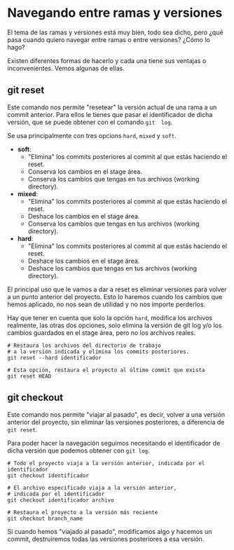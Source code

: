 # Navegando entre ramas y versiones
El tema de las ramas y versiones está muy bien, todo sea dicho, pero ¿qué pasa cuando quiero navegar entre ramas o entre versiones? ¿Cómo lo hago?

Existen diferentes formas de hacerlo y cada una tiene sus ventajas o inconvenientes. Vemos algunas de ellas.

## git reset
Este comando nos permite "resetear" la versión actual de una rama a un commit anterior. Para ellos le tienes que pasar el identificador de dicha versión, que se puede obtener con el comando `git  log`.

Se usa principalmente con tres opcions `hard`, `mixed` y `soft`.
* **soft**:
  * "Elimina" los commits posteriores al commit al que estás haciendo el reset.
  * Conserva los cambios en el stage área.
  * Conserva los cambios que tengas en tus archivos (working directory).
* **mixed**:
  * "Elimina" los commits posteriores al commit al que estás haciendo el reset.
  * Deshace los cambios en el stage área.
  * Conserva los cambios que tengas en tus archivos (working directory).
* **hard**:
  * "Elimina" los commits posteriores al commit al que estás haciendo el reset.
  * Deshace los cambios en el stage área.
  * Deshace los cambios que tengas en tus archivos (working directory).

El principal uso que le vamos a dar a reset es eliminar versiones para volver a un punto anterior del proyecto. Esto lo haremos cuando los cambios que hemos aplicado, no nos sean de utilidad y no nos importe perderlos.

Hay que tener en cuenta que solo la opción `hard`, modifica los archivos realmente, las otras dos opciones, solo elimina la versión de git log y/o los cambios guardados en el stage área, pero no los archivos reales.

```shell
# Restaura los archivos del directorio de trabajo 
# a la versión indicada y elimina los commits posteriores.
git reset --hard identificador

# Esta opción, restaura el proyecto al último commit que exista
git reset HEAD
```

## git checkout
Este comando nos permite "viajar al pasado", es decir, volver a una versión anterior del proyecto, sin eliminar las versiones posteriores, a diferencia de `git reset`.

Para poder hacer la navegación seguimos necesitando el identificador de dicha versión que podemos obtener con `git log`.

```shell
# Todo el proyecto viaja a la versión anterior, indicada por el identificador
git checkout identificador

# El archivo especificado viaja a la versión anterior, 
# indicada por el identificador
git checkout identificador archivo

# Restaura el proyecto a la versión más reciente
git checkout branch_name
```

Si cuando hemos "viajado al pasado", modificamos algo y hacemos un commit, destruiremos todas las versiones posteriores a esa versión.

